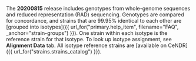 The <strong>20200815</strong> release includes genotypes from whole-genome sequences and reduced representation (RAD) sequencing. 
Genotypes are compared for concordance, and strains that are 99.95% identical to 
each other are [grouped into isotypes]({{ url_for("primary.help_item", filename="FAQ", _anchor="strain-groups") }}).
One strain within each isotype is the reference strain for that isotype. To look up isotype assignment, see <strong>Alignment Data</strong> tab.
All isotype reference strains are [available on CeNDR]({{ url_for("strains.strains_catalog") }}).
